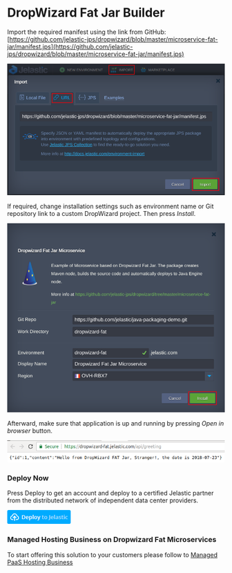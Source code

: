 # DropWizard Fat Jar Builder

Import the required manifest using the link from GitHub:
[https://github.com/jelastic-jps/dropwizard/blob/master/microservice-fat-jar/manifest.jps](https://github.com/jelastic-jps/dropwizard/blob/master/microservice-fat-jar/manifest.jps)

![import manifest](../images/import.png)

If required, change installation settings such as environment name or Git repository link to a custom DropWizard project. Then press *Install*.

![install](../images/install.png)

Afterward, make sure that application is up and running by pressing *Open in browser* button. 

![application](../images/application.png) 

### Deploy Now

Press Deploy to get an account and deploy to a certified Jelastic partner from the distributed network of independent data center providers.

[![deploy](../images/deploy-to-jelastic.png)](https://jelastic.com/install-application/?manifest=https://raw.githubusercontent.com/jelastic-jps/dropwizard/master/microservice-fat-jar/manifest.jps)

### Managed Hosting Business on Dropwizard Fat Microservices

To start offering this solution to your customers please follow to [Managed PaaS Hosting Business](https://jelastic.com/apaas/) 
